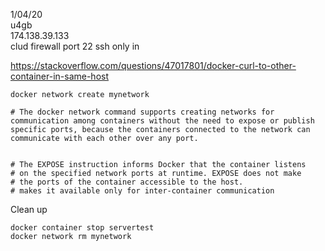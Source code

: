 
1/04/20  
u4gb  
174.138.39.133  
clud firewall port 22 ssh only in  


https://stackoverflow.com/questions/47017801/docker-curl-to-other-container-in-same-host


    docker network create mynetwork

    # The docker network command supports creating networks for communication among containers without the need to expose or publish specific ports, because the containers connected to the network can communicate with each other over any port. 
    
    
    # The EXPOSE instruction informs Docker that the container listens
    # on the specified network ports at runtime. EXPOSE does not make 
    # the ports of the container accessible to the host. 
    # makes it available only for inter-container communication


Clean up  

    docker container stop servertest
    docker network rm mynetwork
